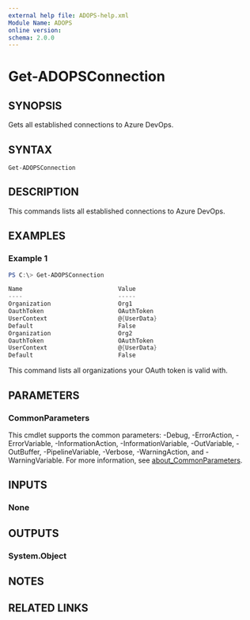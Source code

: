 ```yaml
---
external help file: ADOPS-help.xml
Module Name: ADOPS
online version:
schema: 2.0.0
---
```


# Get-ADOPSConnection

## SYNOPSIS
Gets all established connections to Azure DevOps.

## SYNTAX

```
Get-ADOPSConnection
```

## DESCRIPTION
This commands lists all established connections to Azure DevOps.

## EXAMPLES

### Example 1
```powershell
PS C:\> Get-ADOPSConnection

Name                           Value
----                           -----
Organization                   Org1
OauthToken                     OAuthToken
UserContext                    @{UserData}
Default                        False
Organization                   Org2
OauthToken                     OAuthToken
UserContext                    @{UserData}
Default                        False
```

This command lists all organizations your OAuth token is valid with.

## PARAMETERS

### CommonParameters
This cmdlet supports the common parameters: -Debug, -ErrorAction, -ErrorVariable, -InformationAction, -InformationVariable, -OutVariable, -OutBuffer, -PipelineVariable, -Verbose, -WarningAction, and -WarningVariable. For more information, see [about_CommonParameters](http://go.microsoft.com/fwlink/?LinkID=113216).

## INPUTS

### None

## OUTPUTS

### System.Object
## NOTES

## RELATED LINKS
